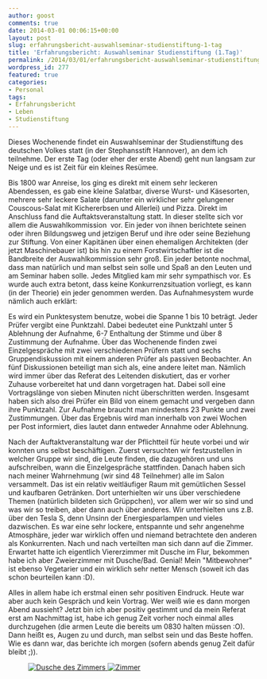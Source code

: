 ```yaml
---
author: goost
comments: true
date: 2014-03-01 00:06:15+00:00
layout: post
slug: erfahrungsbericht-auswahlseminar-studienstiftung-1-tag
title: 'Erfahrungsbericht: Auswahlseminar Studienstiftung (1.Tag)'
permalink: /2014/03/01/erfahrungsbericht-auswahlseminar-studienstiftung-1-tag/
wordpress_id: 277
featured: true
categories:
- Personal
tags:
- Erfahrungsbericht
- Leben
- Studienstiftung
---
```










Dieses Wochenende findet ein Auswahlseminar der Studienstiftung des deutschen Volkes statt (in der Stephansstift Hannover), an dem ich teilnehme. Der erste Tag (oder eher der erste Abend) geht nun langsam zur Neige und es ist Zeit für ein kleines Resümee.

Bis 1800 war Anreise, los ging es direkt mit einem sehr leckeren Abendessen, es gab eine kleine Salatbar, diverse Wurst- und Käsesorten, mehrere sehr leckere Salate (darunter ein wirklicher sehr gelungener Couscous-Salat mit Kichererbsen und Allerlei) und Pizza. Direkt im Anschluss fand die Auftaktsveranstaltung statt. In dieser stellte sich vor allem die Auswahlkommission  vor. Ein jeder von ihnen berichtete seinen oder ihren Bildungsweg und jetzigen Beruf und ihre oder seine Beziehung zur Stiftung. Von einer Kapitänen über einen ehemaligen Architekten (der jetzt Maschinebauer ist) bis hin zu einem Forstwirtschaftler ist die Bandbreite der Auswahlkommission sehr groß. Ein jeder betonte nochmal, dass man natürlich und man selbst sein solle und Spaß an den Leuten und am Seminar haben solle. Jedes Mitglied kam mir sehr sympathisch vor. Es wurde auch extra betont, dass keine Konkurrenzsituation vorliegt, es kann (in der Theorie) ein jeder genommen werden. Das Aufnahmesystem wurde nämlich auch erklärt:

Es wird ein Punktesystem benutze, wobei die Spanne 1 bis 10 beträgt. Jeder Prüfer vergibt eine Punktzahl. Dabei bedeutet eine Punktzahl unter 5 Ablehnung der Aufnahme, 6-7 Enthaltung der Stimme und über 8 Zustimmung der Aufnahme. Über das Wochenende finden zwei Einzelgespräche mit zwei verschiedenen Prüfern statt und sechs Gruppendiskussion mit einem anderen Prüfer als passiven Beobachter. An fünf Diskussionen beteiligt man sich als, eine andere leitet man. Nämlich wird immer über das Referat des Leitenden diskutiert, das er vorher Zuhause vorbereitet hat und dann vorgetragen hat. Dabei soll eine Vortragslänge von sieben Minuten nicht überschritten werden. Insgesamt haben sich also drei Prüfer ein Bild von einem gemacht und vergeben dann ihre Punktzahl. Zur Aufnahme braucht man mindestens 23 Punkte und zwei Zustimmungen. Über das Ergebnis wird man innerhalb von zwei Wochen per Post informiert, dies lautet dann entweder Annahme oder Ablehnung.

Nach der Auftaktveranstaltung war der Pflichtteil für heute vorbei und wir konnten uns selbst beschäftigen. Zuerst versuchten wir festzustellen in welcher Gruppe wir sind, die Leute finden, die dazugehören und uns aufschreiben, wann die Einzelgespräche stattfinden. Danach haben sich nach meiner Wahrnehmung (wir sind 48 Teilnehmer) alle im Salon versammelt. Das ist ein relativ weitläufiger Raum mit gemütlichen Sessel und kaufbaren Getränken. Dort unterhielten wir uns über verschiedene Themen (natürlich bildeten sich Grüppchen), vor allem wer wir so sind und was wir so treiben, aber dann auch über anderes. Wir unterhielten uns z.B. über den Tesla S, denn Unsinn der Energiesparlampen und vieles dazwischen. Es war eine sehr lockere, entspannte und sehr angenehme Atmosphäre, jeder war wirklich offen und niemand betrachtete den anderen als Konkurrenten. Nach und nach verteilten man sich dann auf die Zimmer. Erwartet hatte ich eigentlich Viererzimmer mit Dusche im Flur, bekommen habe ich aber Zweierzimmer mit Dusche/Bad. Genial! Mein "Mitbewohner" ist ebenso Vegetarier und ein wirklich sehr netter Mensch (soweit ich das schon beurteilen kann :D).

Alles in allem habe ich erstmal einen sehr positiven Eindruck. Heute war aber auch kein Gespräch und kein Vortrag. Wer weiß wie es dann morgen Abend aussieht? Jetzt bin ich aber positiv gestimmt und da mein Referat erst am Nachmittag ist, habe ich genug Zeit vorher noch einmal alles durchzugehen (die armen Leute die bereits um 0830 halten müssen :O). Dann heißt es, Augen zu und durch, man selbst sein und das Beste hoffen. Wie es dann war, das berichte ich morgen (sofern abends genug Zeit dafür bleibt ;)).

<figure class="half">
	<a href="{{ site.url }}/wp-content/uploads/2014/03/Dusche_des_Zimmers.jpg" title="Zimmerdusche">
	<img scr="{{ site.url }}/wp-content/uploads/2014/03/Dusche_des_Zimmers.jpg" alt="Dusche des Zimmers">
	</a> 
	<a href="{{ site.url }}/wp-content/uploads/2014/03/zimmer.jpg" title="Zimmer">
	<img scr="{{ site.url }}/wp-content/uploads/2014/03/zimmer.jpg" alt="Zimmer">
	</a>
</figure>








